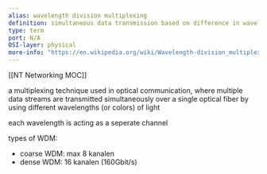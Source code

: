 ```yaml
---
alias: wavelength division multiplexing
definition: simultaneous data transmission based on difference in wavelenghts
type: term
port: N/A
OSI-layer: physical
more-info: "https://en.wikipedia.org/wiki/Wavelength-division_multiplexing"
---
```

[[NT Networking MOC]]

a multiplexing technique used in optical communication, where multiple data streams are transmitted simultaneously over a single optical fiber by using different wavelengths (or colors) of light

each wavelength is acting as a seperate channel

types of WDM:
- coarse WDM: max 8 kanalen
- dense WDM: 16 kanalen (160Gbit/s)